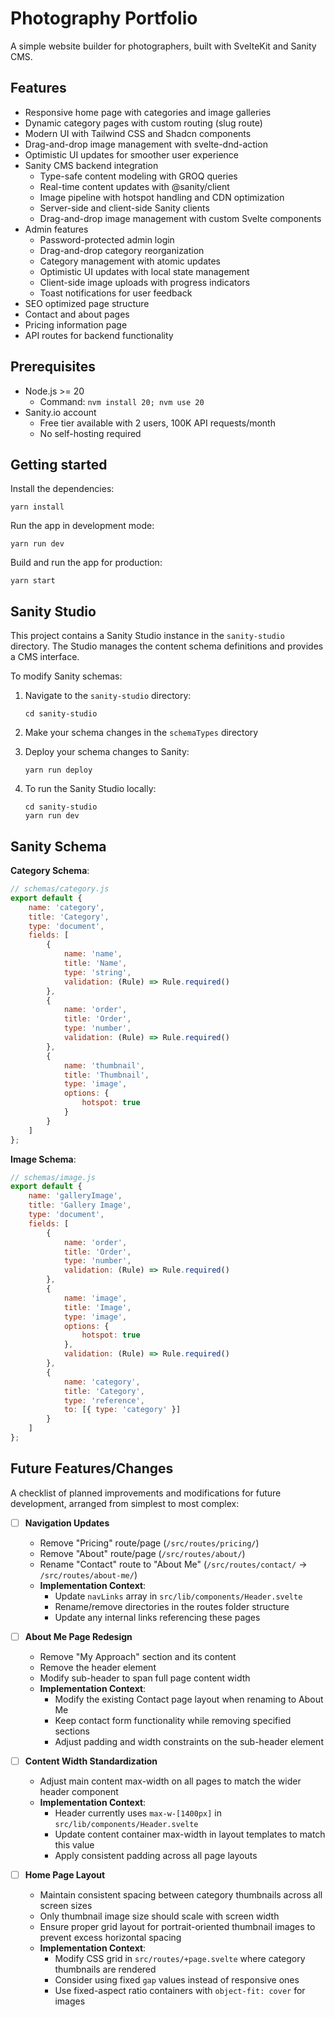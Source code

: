# Photography Portfolio

A simple website builder for photographers, built with SvelteKit and Sanity CMS.

## Features

- Responsive home page with categories and image galleries
- Dynamic category pages with custom routing (slug route)
- Modern UI with Tailwind CSS and Shadcn components
- Drag-and-drop image management with svelte-dnd-action
- Optimistic UI updates for smoother user experience
- Sanity CMS backend integration
    - Type-safe content modeling with GROQ queries
    - Real-time content updates with @sanity/client
    - Image pipeline with hotspot handling and CDN optimization
    - Server-side and client-side Sanity clients
    - Drag-and-drop image management with custom Svelte components
- Admin features
    - Password-protected admin login
    - Drag-and-drop category reorganization
    - Category management with atomic updates
    - Optimistic UI updates with local state management
    - Client-side image uploads with progress indicators
    - Toast notifications for user feedback
- SEO optimized page structure
- Contact and about pages
- Pricing information page
- API routes for backend functionality

## Prerequisites

- Node.js >= 20
    - Command: `nvm install 20; nvm use 20`
- Sanity.io account
    - Free tier available with 2 users, 100K API requests/month
    - No self-hosting required

## Getting started

Install the dependencies:

```
yarn install
```

Run the app in development mode:

```
yarn run dev
```

Build and run the app for production:

```
yarn start
```

## Sanity Studio

This project contains a Sanity Studio instance in the `sanity-studio` directory. The Studio manages the content schema definitions and provides a CMS interface.

To modify Sanity schemas:

1. Navigate to the `sanity-studio` directory:

    ```
    cd sanity-studio
    ```

2. Make your schema changes in the `schemaTypes` directory

3. Deploy your schema changes to Sanity:

    ```
    yarn run deploy
    ```

4. To run the Sanity Studio locally:
    ```
    cd sanity-studio
    yarn run dev
    ```

## Sanity Schema

**Category Schema**:

```javascript
// schemas/category.js
export default {
    name: 'category',
    title: 'Category',
    type: 'document',
    fields: [
        {
            name: 'name',
            title: 'Name',
            type: 'string',
            validation: (Rule) => Rule.required()
        },
        {
            name: 'order',
            title: 'Order',
            type: 'number',
            validation: (Rule) => Rule.required()
        },
        {
            name: 'thumbnail',
            title: 'Thumbnail',
            type: 'image',
            options: {
                hotspot: true
            }
        }
    ]
};
```

**Image Schema**:

```javascript
// schemas/image.js
export default {
    name: 'galleryImage',
    title: 'Gallery Image',
    type: 'document',
    fields: [
        {
            name: 'order',
            title: 'Order',
            type: 'number',
            validation: (Rule) => Rule.required()
        },
        {
            name: 'image',
            title: 'Image',
            type: 'image',
            options: {
                hotspot: true
            },
            validation: (Rule) => Rule.required()
        },
        {
            name: 'category',
            title: 'Category',
            type: 'reference',
            to: [{ type: 'category' }]
        }
    ]
};
```

## Future Features/Changes

A checklist of planned improvements and modifications for future development, arranged from simplest to most complex:

- [ ] **Navigation Updates**

    - Remove "Pricing" route/page (`/src/routes/pricing/`)
    - Remove "About" route/page (`/src/routes/about/`)
    - Rename "Contact" route to "About Me" (`/src/routes/contact/` → `/src/routes/about-me/`)
    - **Implementation Context**:
        - Update `navLinks` array in `src/lib/components/Header.svelte`
        - Rename/remove directories in the routes folder structure
        - Update any internal links referencing these pages

- [ ] **About Me Page Redesign**

    - Remove "My Approach" section and its content
    - Remove the header element
    - Modify sub-header to span full page content width
    - **Implementation Context**:
        - Modify the existing Contact page layout when renaming to About Me
        - Keep contact form functionality while removing specified sections
        - Adjust padding and width constraints on the sub-header element

- [ ] **Content Width Standardization**

    - Adjust main content max-width on all pages to match the wider header component
    - **Implementation Context**:
        - Header currently uses `max-w-[1400px]` in `src/lib/components/Header.svelte`
        - Update content container max-width in layout templates to match this value
        - Apply consistent padding across all page layouts

- [ ] **Home Page Layout**
    - Maintain consistent spacing between category thumbnails across all screen sizes
    - Only thumbnail image size should scale with screen width
    - Ensure proper grid layout for portrait-oriented thumbnail images to prevent excess horizontal spacing
    - **Implementation Context**:
        - Modify CSS grid in `src/routes/+page.svelte` where category thumbnails are rendered
        - Consider using fixed `gap` values instead of responsive ones
        - Use fixed-aspect ratio containers with `object-fit: cover` for images
